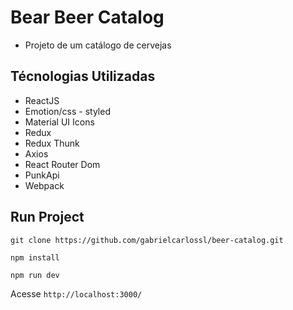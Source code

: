 # Bear Beer Catalog
- Projeto de um catálogo de cervejas

## Técnologias Utilizadas
- ReactJS
- Emotion/css - styled
- Material UI Icons
- Redux
- Redux Thunk
- Axios
- React Router Dom
- PunkApi
- Webpack

## Run Project

`git clone https://github.com/gabrielcarlossl/beer-catalog.git`

`npm install` 

`npm run dev` 

Acesse `http://localhost:3000/`

